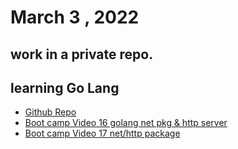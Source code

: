# March 3 , 2022 
## work in a private repo. 
## learning Go Lang
* [Github Repo](https://github.com/Riyaz-khan-shuvo/go)
* [Boot camp Video 16 golang net pkg & http server](https://youtu.be/7rzBmOFCW_U)
* [Boot camp Video 17  net/http package ](https://youtu.be/v2LWFIHeHOo)